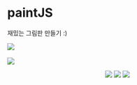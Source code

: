 # paintJS

재밌는 그림판 만들기 :)

<img src="https://github-readme-stats.vercel.app/api/top-langs/?username=kimSojinn&layout=compact"><br><br>
<img src="https://github-readme-stats.vercel.app/api?username=kimSojinn&show_icons=true">

<div align="center">
	<img src="https://img.shields.io/badge/Java-007396?style=flat&logo=JavaScript&logoColor=white" />
	<img src="https://img.shields.io/badge/HTML5-E34F26?style=flat&logo=HTML5&logoColor=white" />
	<img src="https://img.shields.io/badge/CSS3-1572B6?style=flat&logo=CSS3&logoColor=white" />
</div>
